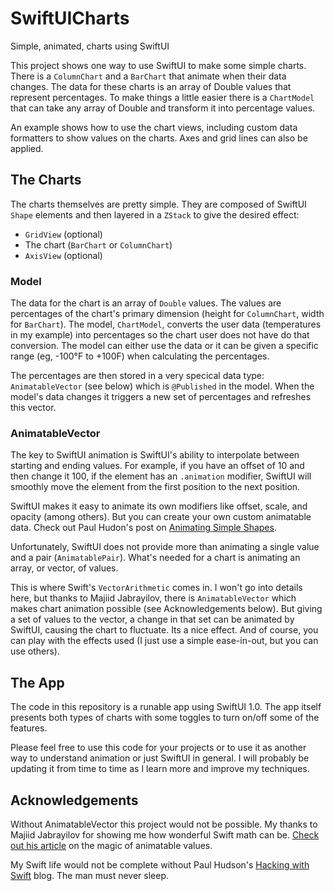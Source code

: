 # SwiftUICharts
Simple, animated, charts using SwiftUI

This project shows one way to use SwiftUI to make some simple charts. There is a `ColumnChart` and a `BarChart` that animate when their data changes. The data for these charts is an array of Double values that represent percentages. To make things a little easier there is a `ChartModel` that can take any array of Double and transform it into percentage values.

An example shows how to use the chart views, including custom data formatters to show values on the charts. Axes and grid lines can also be applied.

## The Charts

The charts themselves are pretty simple. They are composed of SwiftUI `Shape` elements and then layered in a `ZStack` to give the desired effect:
* `GridView` (optional)
* The chart (`BarChart` or `ColumnChart`)
* `AxisView` (optional)

### Model

The data for the chart is an array of `Double` values. The values are percentages of the chart's primary dimension (height for `ColumnChart`, width for `BarChart`). The model, `ChartModel`, converts the user data (temperatures in my example) into percentages so the chart user does not have do that conversion. The model can either use the data or it can be given a specific range (eg, -100°F to +100F) when calculating the percentages.

The percentages are then stored in a very specical data type: `AnimatableVector` (see below) which is `@Published` in the model. When the model's data changes it triggers a new set of percentages and refreshes this vector.

### AnimatableVector

The key to SwiftUI animation is SwiftUI's ability to interpolate between starting and ending values. For example, if you have an offset of 10 and then change it 100, if the element has an `.animation` modifier, SwiftUI will smoothly move the element from the first position to the next position.

SwiftUI makes it easy to animate its own modifiers like offset, scale, and opacity (among others). But you can create your own custom animatable data. Check out Paul Hudon's post on [Animating Simple Shapes](https://www.hackingwithswift.com/books/ios-swiftui/animating-simple-shapes-with-animatabledata).

Unfortunately, SwiftUI does not provide more than animating a single value and a pair (`AnimatablePair`). What's needed for a chart is animating an array, or vector, of values.

This is where Swift's `VectorArithmetic` comes in. I won't go into details here, but thanks to Majiid Jabrayilov, there is `AnimatableVector` which makes chart animation possible (see Acknowledgements below). But giving a set of values to the vector, a change in that set can be animated by SwiftUI, causing the chart to fluctuate. Its a nice effect. And of course, you can play with the effects used (I just use a simple ease-in-out, but you can use others).

## The App

The code in this repository is a runable app using SwiftUI 1.0. The app itself presents both types of charts with some toggles to turn on/off some of the features.

Please feel free to use this code for your projects or to use it as another way to understand animation or just SwiftUI in general. I will probably be updating it from time to time as I learn more and improve my techniques.


## Acknowledgements

Without AnimatableVector this project would not be possible. My thanks to Majiid Jabrayilov for showing me how wonderful Swift math can be. [Check out his article](https://swiftwithmajid.com/2020/06/17/the-magic-of-animatable-values-in-swiftui/) on the magic of animatable values.

My Swift life would not be complete without Paul Hudson's [Hacking with Swift](http://www.hackingwithswift.com) blog. The man must never sleep.

